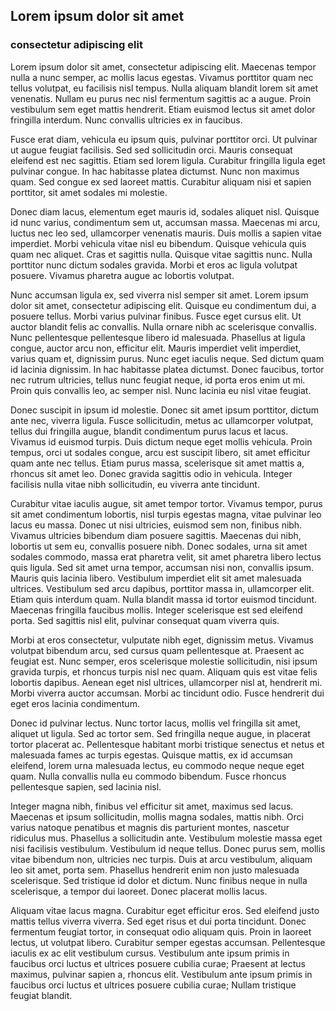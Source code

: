 ## Lorem ipsum dolor sit amet

### consectetur adipiscing elit

Lorem ipsum dolor sit amet, consectetur adipiscing elit. Maecenas tempor nulla a nunc semper, ac mollis lacus egestas. Vivamus porttitor quam nec tellus volutpat, eu facilisis nisl tempus. Nulla aliquam blandit lorem sit amet venenatis. Nullam eu purus nec nisl fermentum sagittis ac a augue. Proin vestibulum sem eget mattis hendrerit. Etiam euismod lectus sit amet dolor fringilla interdum. Nunc convallis ultricies ex in faucibus.

Fusce erat diam, vehicula eu ipsum quis, pulvinar porttitor orci. Ut pulvinar ut augue feugiat facilisis. Sed sed sollicitudin orci. Mauris consequat eleifend est nec sagittis. Etiam sed lorem ligula. Curabitur fringilla ligula eget pulvinar congue. In hac habitasse platea dictumst. Nunc non maximus quam. Sed congue ex sed laoreet mattis. Curabitur aliquam nisi et sapien porttitor, sit amet sodales mi molestie.

Donec diam lacus, elementum eget mauris id, sodales aliquet nisl. Quisque id nunc varius, condimentum sem ut, accumsan massa. Maecenas mi arcu, luctus nec leo sed, ullamcorper venenatis mauris. Duis mollis a sapien vitae imperdiet. Morbi vehicula vitae nisl eu bibendum. Quisque vehicula quis quam nec aliquet. Cras et sagittis nulla. Quisque vitae sagittis nunc. Nulla porttitor nunc dictum sodales gravida. Morbi et eros ac ligula volutpat posuere. Vivamus pharetra augue ac lobortis volutpat.

Nunc accumsan ligula ex, sed viverra nisl semper sit amet. Lorem ipsum dolor sit amet, consectetur adipiscing elit. Quisque eu condimentum dui, a posuere tellus. Morbi varius pulvinar finibus. Fusce eget cursus elit. Ut auctor blandit felis ac convallis. Nulla ornare nibh ac scelerisque convallis. Nunc pellentesque pellentesque libero id malesuada. Phasellus at ligula congue, auctor arcu non, efficitur elit. Mauris imperdiet velit imperdiet, varius quam et, dignissim purus. Nunc eget iaculis neque. Sed dictum quam id lacinia dignissim. In hac habitasse platea dictumst. Donec faucibus, tortor nec rutrum ultricies, tellus nunc feugiat neque, id porta eros enim ut mi. Proin quis convallis leo, ac semper nisl. Nunc lacinia eu nisl vitae feugiat.

Donec suscipit in ipsum id molestie. Donec sit amet ipsum porttitor, dictum ante nec, viverra ligula. Fusce sollicitudin, metus ac ullamcorper volutpat, tellus dui fringilla augue, blandit condimentum purus lacus et lacus. Vivamus id euismod turpis. Duis dictum neque eget mollis vehicula. Proin tempus, orci ut sodales congue, arcu est suscipit libero, sit amet efficitur quam ante nec tellus. Etiam purus massa, scelerisque sit amet mattis a, rhoncus sit amet leo. Donec gravida sagittis odio in vehicula. Integer facilisis nulla vitae nibh sollicitudin, eu viverra ante tincidunt.

Curabitur vitae iaculis augue, sit amet tempor tortor. Vivamus tempor, purus sit amet condimentum lobortis, nisl turpis egestas magna, vitae pulvinar leo lacus eu massa. Donec ut nisi ultricies, euismod sem non, finibus nibh. Vivamus ultricies bibendum diam posuere sagittis. Maecenas dui nibh, lobortis ut sem eu, convallis posuere nibh. Donec sodales, urna sit amet sodales commodo, massa erat pharetra velit, sit amet pharetra libero lectus quis ligula. Sed sit amet urna tempor, accumsan nisi non, convallis ipsum. Mauris quis lacinia libero. Vestibulum imperdiet elit sit amet malesuada ultrices. Vestibulum sed arcu dapibus, porttitor massa in, ullamcorper elit. Etiam quis interdum quam. Nulla blandit massa id tortor euismod tincidunt. Maecenas fringilla faucibus mollis. Integer scelerisque est sed eleifend porta. Sed sagittis nisl elit, pulvinar consequat quam viverra quis.

Morbi at eros consectetur, vulputate nibh eget, dignissim metus. Vivamus volutpat bibendum arcu, sed cursus quam pellentesque at. Praesent ac feugiat est. Nunc semper, eros scelerisque molestie sollicitudin, nisi ipsum gravida turpis, et rhoncus turpis nisl nec quam. Aliquam quis est vitae felis lobortis dapibus. Aenean eget nisl ultrices, ullamcorper nisl at, hendrerit mi. Morbi viverra auctor accumsan. Morbi ac tincidunt odio. Fusce hendrerit dui eget eros lacinia condimentum.

Donec id pulvinar lectus. Nunc tortor lacus, mollis vel fringilla sit amet, aliquet ut ligula. Sed ac tortor sem. Sed fringilla neque augue, in placerat tortor placerat ac. Pellentesque habitant morbi tristique senectus et netus et malesuada fames ac turpis egestas. Quisque mattis, ex id accumsan eleifend, lorem urna malesuada lectus, eu commodo neque neque eget quam. Nulla convallis nulla eu commodo bibendum. Fusce rhoncus pellentesque sapien, sed lacinia nisl.

Integer magna nibh, finibus vel efficitur sit amet, maximus sed lacus. Maecenas et ipsum sollicitudin, mollis magna sodales, mattis nibh. Orci varius natoque penatibus et magnis dis parturient montes, nascetur ridiculus mus. Phasellus a sollicitudin ante. Vestibulum molestie massa eget nisi facilisis vestibulum. Vestibulum id neque tellus. Donec purus sem, mollis vitae bibendum non, ultricies nec turpis. Duis at arcu vestibulum, aliquam leo sit amet, porta sem. Phasellus hendrerit enim non justo malesuada scelerisque. Sed tristique id dolor et dictum. Nunc finibus neque in nulla scelerisque, a tempor dui laoreet. Donec placerat mollis lacus.

Aliquam vitae lacus magna. Curabitur eget efficitur eros. Sed eleifend justo mattis tellus viverra viverra. Sed eget risus et dui porta tincidunt. Donec fermentum feugiat tortor, in consequat odio aliquam quis. Proin in laoreet lectus, ut volutpat libero. Curabitur semper egestas accumsan. Pellentesque iaculis ex ac elit vestibulum cursus. Vestibulum ante ipsum primis in faucibus orci luctus et ultrices posuere cubilia curae; Praesent at lectus maximus, pulvinar sapien a, rhoncus elit. Vestibulum ante ipsum primis in faucibus orci luctus et ultrices posuere cubilia curae; Nullam tristique feugiat blandit.
